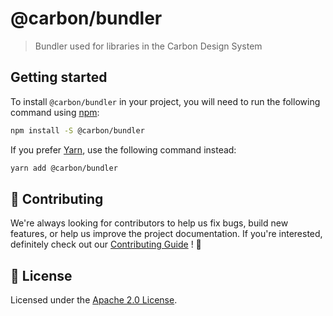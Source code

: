 # @carbon/bundler

> Bundler used for libraries in the Carbon Design System

## Getting started

To install `@carbon/bundler` in your project, you will need to run the following
command using [npm](https://www.npmjs.com/):

```bash
npm install -S @carbon/bundler
```

If you prefer [Yarn](https://yarnpkg.com/en/), use the following command
instead:

```bash
yarn add @carbon/bundler
```

## 🙌 Contributing

We're always looking for contributors to help us fix bugs, build new features,
or help us improve the project documentation. If you're interested, definitely
check out our [Contributing Guide](/.github/CONTRIBUTING.md) ! 👀

## 📝 License

Licensed under the [Apache 2.0 License](/LICENSE).
